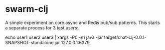 # swarm-clj

A simple experiment on core.async and Redis pub/sub patterns. This starts a separate process for 3 test users:

echo user1 user2 user3 | xargs -P0 -n1 java -jar target/chat-clj-0.0.1-SNAPSHOT-standalone.jar 127.0.0.1:6379
